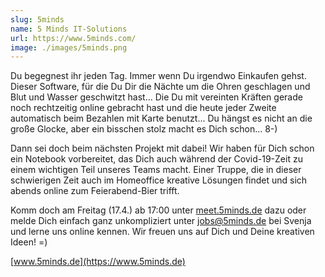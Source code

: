 ```yaml
---
slug: 5minds
name: 5 Minds IT-Solutions
url: https://www.5minds.com/
image: ./images/5minds.png
---
```

Du begegnest ihr jeden Tag. Immer wenn Du irgendwo Einkaufen gehst. Dieser Software, für die Du Dir die Nächte um die Ohren geschlagen und Blut und Wasser geschwitzt hast... Die Du mit vereinten Kräften gerade noch rechtzeitig online gebracht hast und die heute jeder Zweite automatisch beim Bezahlen mit Karte benutzt... Du hängst es nicht an die große Glocke, aber ein bisschen stolz macht es Dich schon... 8-)

Dann sei doch beim nächsten Projekt mit dabei! Wir haben für Dich schon ein Notebook vorbereitet, das Dich auch während der Covid-19-Zeit zu einem wichtigen Teil unseres Teams macht. Einer Truppe, die in dieser schwierigen Zeit auch im Homeoffice kreative Lösungen findet und sich abends online zum Feierabend-Bier trifft.

Komm doch am Freitag (17.4.) ab 17:00 unter ​[meet.5minds.de](http://meet.5minds.de)​ dazu oder melde Dich einfach ganz unkompliziert unter ​[jobs@5minds.de](mailto:jobs@5minds.de)​ bei Svenja und lerne uns online kennen. Wir freuen uns auf Dich und Deine kreativen Ideen! =)

[www.5minds.de](https://www.5minds.de)
